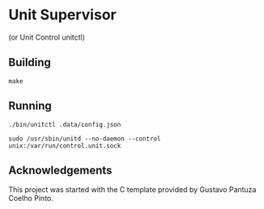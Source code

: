 # Unit Supervisor

(or Unit Control unitctl)

## Building

```
make
```

## Running

```
./bin/unitctl .data/config.json
```

```
sudo /usr/sbin/unitd --no-daemon --control unix:/var/run/control.unit.sock
```

## Acknowledgements

This project was started with the C template provided by Gustavo Pantuza Coelho
Pinto.
